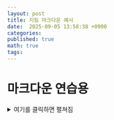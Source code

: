 ```yaml
---
layout: post
title: 지킬 마크다운 예시
date:  2025-09-05 13:58:38 +0900 
categories:
published: true
math: true
tags:
---
```

# 마크다운 연습용

<details markdown="1">
<summary>여기를 클릭하면 펼쳐짐</summary>
접히는 내용은 안쪽에 이렇게.

> **예상**
> - ㅇㄴㅁㄹㅇㅁㄴㄹ
> - ㅇㄴㄻㄹㅇㄴㄴㄹㅇㅁ
{: .prompt-info}

```java
dsaffdsafdas
```


</details>